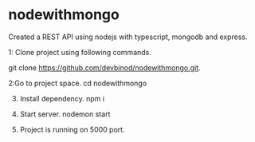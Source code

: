 # nodewithmongo
Created a REST API using nodejs with typescript, mongodb and express.

1: Clone project using following commands.
  
  git clone https://github.com/devbinod/nodewithmongo.git.
  
2:Go to project space.
 cd nodewithmongo

3. Install dependency.
  npm i
4. Start server.
  nodemon start
  
5. Project is running on 5000 port.


